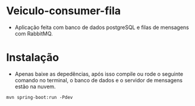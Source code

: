 # Veiculo-consumer-fila
- Aplicação feita com banco de dados postgreSQL e filas de mensagens com RabbitMQ.
# Instalação
- Apenas baixe as depedências, após isso compile ou rode o seguinte comando no terminal, o banco de dados e o servidor de mensagens estão na nuvem.
```
mvn spring-boot:run -Pdev
```
